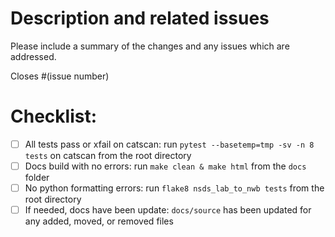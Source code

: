 # Description and related issues

Please include a summary of the changes and any issues which are addressed.

Closes #(issue number)

# Checklist:

- [ ] All tests pass or xfail on catscan: run `pytest --basetemp=tmp -sv -n 8 tests` on catscan from the root directory
- [ ] Docs build with no errors: run `make clean & make html` from the `docs` folder
- [ ] No python formatting errors: run `flake8 nsds_lab_to_nwb tests` from the root directory
- [ ] If needed, docs have been update: `docs/source` has been updated for any added, moved, or removed files
